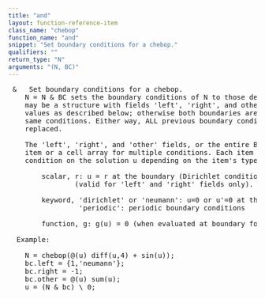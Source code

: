 ```yaml
---
title: "and"
layout: function-reference-item
class_name: "chebop"
function_name: "and"
snippet: "Set boundary conditions for a chebop."
qualifiers: ""
return_type: "N"
arguments: "(N, BC)"
---
```


<pre class="help-text"> &   Set boundary conditions for a chebop.
    N = N & BC sets the boundary conditions of N to those described in BC. BC
    may be a structure with fields 'left', 'right', and other', taking
    values as described below; otherwise both boundaries are assigned the
    same conditions. Either way, ALL previous boundary conditions in N are
    replaced.
 
    The 'left', 'right', and 'other' fields, or the entire BC, may be single
    item or a cell array for multiple conditions. Each item imposes a
    condition on the solution u depending on the item's type, as follows:
    
        scalar, r: u = r at the boundary (Dirichlet condition)
                (valid for 'left' and 'right' fields only).
 
        keyword, 'dirichlet' or 'neumann': u=0 or u'=0 at the boundary
                 'periodic': periodic boundary conditions
 
        function, g: g(u) = 0 (when evaluated at boundary for 'left'/'right')
 
  Example:
 
    N = chebop(@(u) diff(u,4) + sin(u));
    bc.left = {1,'neumann'};  
    bc.right = -1; 
    bc.other = @(u) sum(u);
    u = (N & bc) \ 0;   